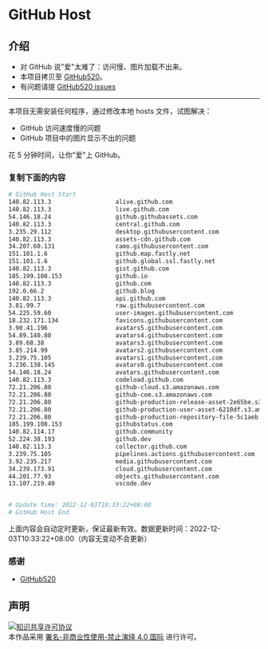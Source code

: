 # GitHub Host
## 介绍
- 对 GitHub 说"爱"太难了：访问慢、图片加载不出来。
- 本项目拷贝至 [GitHub520](https://github.com/521xueweihan/GitHub520)。
- 有问题请提 [GitHub520 issues](https://github.com/521xueweihan/GitHub520/issues/new)

---

本项目无需安装任何程序，通过修改本地 hosts 文件，试图解决：
- GitHub 访问速度慢的问题
- GitHub 项目中的图片显示不出的问题

花 5 分钟时间，让你"爱"上 GitHub。

### 复制下面的内容
```bash
# GitHub Host Start
140.82.113.3                  alive.github.com
140.82.113.3                  live.github.com
54.146.18.24                  github.githubassets.com
140.82.113.3                  central.github.com
3.235.29.112                  desktop.githubusercontent.com
140.82.113.3                  assets-cdn.github.com
34.207.60.131                 camo.githubusercontent.com
151.101.1.6                   github.map.fastly.net
151.101.1.6                   github.global.ssl.fastly.net
140.82.113.3                  gist.github.com
185.199.108.153               github.io
140.82.113.3                  github.com
192.0.66.2                    github.blog
140.82.113.3                  api.github.com
3.81.99.7                     raw.githubusercontent.com
54.225.59.60                  user-images.githubusercontent.com
18.232.171.134                favicons.githubusercontent.com
3.90.41.196                   avatars5.githubusercontent.com
54.89.140.80                  avatars4.githubusercontent.com
3.89.68.38                    avatars3.githubusercontent.com
3.85.214.99                   avatars2.githubusercontent.com
3.239.75.105                  avatars1.githubusercontent.com
3.236.138.145                 avatars0.githubusercontent.com
54.146.18.24                  avatars.githubusercontent.com
140.82.113.3                  codeload.github.com
72.21.206.80                  github-cloud.s3.amazonaws.com
72.21.206.80                  github-com.s3.amazonaws.com
72.21.206.80                  github-production-release-asset-2e65be.s3.amazonaws.com
72.21.206.80                  github-production-user-asset-6210df.s3.amazonaws.com
72.21.206.80                  github-production-repository-file-5c1aeb.s3.amazonaws.com
185.199.108.153               githubstatus.com
140.82.114.17                 github.community
52.224.38.193                 github.dev
140.82.113.3                  collector.github.com
3.239.75.105                  pipelines.actions.githubusercontent.com
3.92.235.217                  media.githubusercontent.com
34.239.173.91                 cloud.githubusercontent.com
44.201.77.93                  objects.githubusercontent.com
13.107.219.40                 vscode.dev


# Update time: 2022-12-03T10:33:22+08:00
# GitHub Host End

```
上面内容会自动定时更新，保证最新有效。数据更新时间：2022-12-03T10:33:22+08:00（内容无变动不会更新）

### 感谢

- [GitHub520](https://github.com/521xueweihan/GitHub520)

## 声明
<a rel="license" href="https://creativecommons.org/licenses/by-nc-nd/4.0/deed.zh"><img alt="知识共享许可协议" style="border-width: 0" src="https://licensebuttons.net/l/by-nc-nd/4.0/88x31.png"></a><br>本作品采用 <a rel="license" href="https://creativecommons.org/licenses/by-nc-nd/4.0/deed.zh">署名-非商业性使用-禁止演绎 4.0 国际</a> 进行许可。